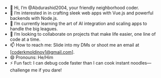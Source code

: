 - 👋 Hi, I’m @Abdurashid2004, your friendly neighborhood coder.
- 👀 I’m interested in  in crafting sleek web apps with Vue.js and powerful backends with Node.js.
- 🌱 I’m currently learning the art of AI integration and scaling apps to handle the big leagues.
- 💞️ I’m looking to collaborate on projects that make life easier, one line of code at a time.
- 📫 How to reach me: Slide into my DMs or shoot me an email at [coderkmoldinov1@gmail.com].
- 😄 Pronouns: He/Him
- ⚡ Fun fact: I can debug code faster than I can cook instant noodles—challenge me if you dare!

<!---
Abdurashid2004/Abdurashid2004 is a ✨ special ✨ repository because its `README.md` (this file) appears on your GitHub profile.
You can click the Preview link to take a look at your changes.
--->
